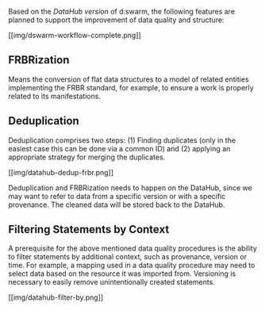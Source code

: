 Based on the *DataHub version* of d:swarm, the following features are planned to support the improvement of data quality and structure:

[[img/dswarm-workflow-complete.png]]

## FRBRization ##
Means the conversion of flat data structures to a model of related entities implementing the FRBR standard, for example, to ensure a work is properly related to its manifestations.

## Deduplication ##
Deduplication comprises two steps: (1) Finding duplicates (only in the easiest case this can be done via a common ID) and (2) applying an appropriate strategy for merging the duplicates.

[[img/datahub-dedup-frbr.png]]

Deduplication and FRBRization needs to happen on the DataHub, since we may want to refer to data from a specific version or with a specific provenance. The cleaned data will be stored back to the DataHub.

## Filtering Statements by Context ##
A prerequisite for the above mentioned data quality procedures is the ability to filter statements by additional context, such as provenance, version or time. For example, a mapping used in a data quality procedure may need to select data based on the resource it was imported from. Versioning is necessary to easily remove unintentionally created statements.

[[img/datahub-filter-by.png]]